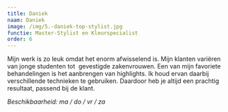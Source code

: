 ```yaml
---
title: Daniek
naam: Daniek
image: /img/5.-daniek-top-stylist.jpg
functie: Master-Stylist en Kleurspecialist
order: 6
---
```



Mijn werk is zo leuk omdat het enorm afwisselend is. Mijn klanten variëren van jonge studenten tot  gevestigde zakenvrouwen. Een van mijn favoriete behandelingen is het aanbrengen van highlights. Ik houd ervan daarbij verschillende technieken te gebruiken. Daardoor heb je altijd een prachtig resultaat, passend bij de klant.

*Beschikbaarheid: ma / do / vr / za*